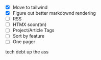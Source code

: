 
- [x] Move to tailwind
- [x] Figure out better markdownd rendering
- [ ] RSS
- [ ] HTMX soon(tm)
- [ ] Project/Article Tags
- [ ] Sort by feature
- [ ] One pager

tech debt up the ass
